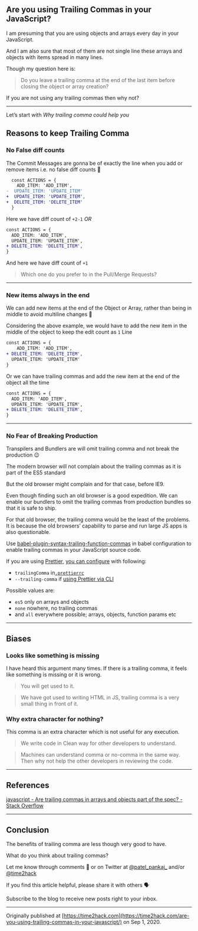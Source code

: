## Are you using Trailing Commas in your JavaScript?

I am presuming that you are using objects and arrays every day in your JavaScript. 

And I am also sure that most of them are not single line these arrays and objects with items spread in many lines.

Though my question here is:

> Do you leave a trailing comma at the end of the last item before closing the object or array creation?

If you are not using any trailing commas then why not?

---

Let’s start with *Why trailing comma could help you*

## Reasons to keep Trailing Comma
### No False diff counts
The Commit Messages are gonna be of exactly the line when you add or remove items i.e. no false diff counts 🤥

```diff
  const ACTIONS = {
    ADD_ITEM: 'ADD_ITEM',
-  UPDATE_ITEM: 'UPDATE_ITEM'
+  UPDATE_ITEM: 'UPDATE_ITEM',
+  DELETE_ITEM: 'DELETE_ITEM'
  }
```

Here we have diff count of `+2-1`
*OR*

```diff
const ACTIONS = {
  ADD_ITEM: 'ADD_ITEM',
  UPDATE_ITEM: 'UPDATE_ITEM',
+ DELETE_ITEM: 'DELETE_ITEM',
}
```
And here we have diff count of `+1`

> Which one do you prefer to in the Pull/Merge Requests?

---

### New items always in the end
We can add new items at the end of the Object or Array, rather than being in middle to avoid multiline changes 👻

Considering the above example, we would have to add the new item in the middle of the object to keep the edit count as `1` Line
```diff
const ACTIONS = {
	ADD_ITEM: 'ADD_ITEM',
+ DELETE_ITEM: 'DELETE_ITEM',
  UPDATE_ITEM: 'UPDATE_ITEM'
}
```

Or we can have trailing commas and add the new item at the end of the object all the time
```diff
const ACTIONS = {
  ADD_ITEM: 'ADD_ITEM',
  UPDATE_ITEM: 'UPDATE_ITEM',
+ DELETE_ITEM: 'DELETE_ITEM',
}
```

---

### No Fear of Breaking Production
Transpilers and Bundlers are will omit trailing comma and not break the production 😉

The modern browser will not complain about the trailing commas as it is part of the ES5 standard

But the old browser might complain and for that case, before IE9. 

Even though finding such an old browser is a good expedition. We can enable our bundlers to omit the trailing commas from production bundles so that it is safe to ship.

For that old browser, the trailing comma would be the least of the problems. It is because the old browsers’ capability to parse and run large JS apps is also questionable.

Use [babel-plugin-syntax-trailing-function-commas](https://babeljs.io/docs/en/babel-plugin-syntax-trailing-function-commas)  in babel configuration to enable trailing commas in your JavaScript source code.

If you are using [Prettier](https://prettier.io/),  [you can configure](https://prettier.io/docs/en/options.html#trailing-commas) with following:
* `trailingComma` in[`.prettierrc`](https://prettier.io/docs/en/configuration.html)
* `--trailing-comma` if [using Prettier via CLI](https://prettier.io/docs/en/cli.html)

Possible values are:
* `es5` only on arrays and objects
* `none`  nowhere, no trailing commas
* and  `all` everywhere possible; arrays, objects, function params etc

---

## Biases

### Looks like something is missing
 I have heard this argument many times. If there is a trailing comma, it feels like something is missing or it is wrong.

> You will get used to it. 

> We have got used to writing HTML in JS, trailing comma is a very small thing in front of it.

### Why extra character for nothing?
This comma is an extra character which is not useful for any execution.

> We write code in Clean way for other developers to understand.

> Machines can understand comma or no-comma in the same way. Then why not help the other developers in reviewing the code.


---

## References
[javascript - Are trailing commas in arrays and objects part of the spec? - Stack Overflow](https://stackoverflow.com/a/7246662/759045)

---

## Conclusion
The benefits of trailing comma are less though very good to have.

What do you think about trailing commas?

Let me know through comments 💬 or on Twitter at [@patel\_pankaj\_](https://twitter.com/patel_pankaj_) and/or [@time2hack](https://twitter.com/time2hack)

If you find this article helpful, please share it with others 🗣

Subscribe to the blog to receive new posts right to your inbox.

---

Originally published at [https://time2hack.com](https://time2hack.com/are-you-using-trailing-commas-in-your-javascript/) on Sep 1, 2020.
